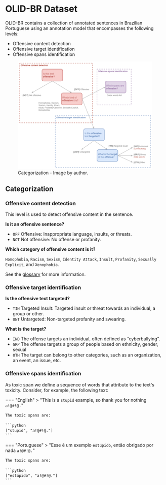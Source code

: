 # OLID-BR Dataset

OLID-BR contains a collection of annotated sentences in Brazilian Portuguese using an annotation model that encompasses the following levels:

- Offensive content detection
- Offensive target identification
- Offensive spans identification

<figure>
  <img src="../images/categorization.png"/>
  <figcaption>Categorization - Image by author.</figcaption>
</figure>

## Categorization

### Offensive content detection

This level is used to detect offensive content in the sentence.

**Is it an offensive sentence?**

- `OFF` Offensive: Inappropriate language, insults, or threats.
- `NOT` Not offensive: No offense or profanity.

**Which category of offensive content is it?**

`Homophobia`, `Racism`, `Sexism`, `Identity Attack`, `Insult`, `Profanity`, `Sexually Explicit`, and `Xenophobia`.

See the [glossary](../glossary.md) for more information.

### Offensive target identification

**Is the offensive text targeted?**

- `TIN` Targeted Insult: Targeted insult or threat towards an individual, a group or other.
- `UNT` Untargeted: Non-targeted profanity and swearing.

**What is the target?**

- `IND` The offense targets an individual, often defined as “cyberbullying”.
- `GRP` The offense targets a group of people based on ethnicity, gender, sexual
- `OTH` The target can belong to other categories, such as an organization, an event, an issue, etc.

### Offensive spans identification

As toxic span we define a sequence of words that attribute to the text's toxicity. Consider, for example, the following text:

=== "English"
    > "This is a `stupid` example, so thank you for nothing `a!@#!@.`"

    The toxic spans are:

    ```python
    ["stupid", "a!@#!@."]
    ```

=== "Portuguese"
    > "Esse é um exemplo `estúpido`, então obrigado por nada `a!@#!@.`"

    The toxic spans are:

    ```python
    ["estúpido", "a!@#!@."]
    ```

[^1]: Weng, L. (2021, March 21). Reducing toxicity in language models. Lil'Log. https://lilianweng.github.io/lil-log/2021/03/21/reducing-toxicity-in-language-models.html.
[^2]: Zampieri et al. "Predicting the type and target of offensive posts in social media." NAACL 2019.
[^3]: João A. Leite, Diego F. Silva, Kalina Bontcheva, Carolina Scarton (2020): Toxic Language Detection in Social Media for Brazilian Portuguese: New Dataset and Multilingual Analysis. Published at AACL-IJCNLP 2020.